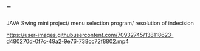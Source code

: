# -
JAVA Swing mini project/  menu selection program/  resolution of indecision


https://user-images.githubusercontent.com/70932745/138118623-d480270d-0f7c-49a2-9e76-738cc72f8802.mp4

